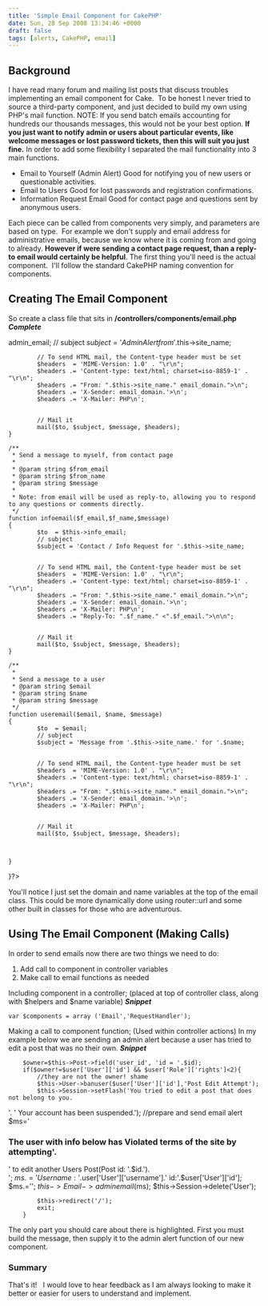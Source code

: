 ```yaml
---
title: 'Simple Email Component for CakePHP'
date: Sun, 28 Sep 2008 13:34:46 +0000
draft: false
tags: [alerts, CakePHP, email]
---
```


Background
----------

I have read many forum and mailing list posts that discuss troubles implementing an email component for Cake.  To be honest I never tried to source a third-party component, and just decided to build my own using PHP's mail function. NOTE: If you send batch emails accounting for hundreds our thousands messages, this would not be your best option. **If you just want to notify admin or users about particular events, like welcome messages or lost password tickets, then this will suit you just fine.** In order to add some flexibility I separated the mail functionality into 3 main functions.

*   Email to Yourself (Admin Alert) Good for notifying you of new users or questionable activities.
*   Email to Users Good for lost passwords and registration confirmations.
*   Information Request Email Good for contact page and questions sent by anonymous users.

Each piece can be called from components very simply, and parameters are based on type.  For example we don't supply and email address for administrative emails, because we know where it is coming from and going to already. **However if were sending a contact page request, than a reply-to email would certainly be helpful**. The first thing you'll need is the actual component.  I'll follow the standard CakePHP naming convention for components.

Creating The Email Component
----------------------------

So create a class file that sits in **/controllers/components/email.php** _**Complete**_

admin_email;
			// subject
			$subject = 'Admin Alert from '.$this->site_name;					
			
			
			// To send HTML mail, the Content-type header must be set
			$headers  = 'MIME-Version: 1.0' . "\r\n";
			$headers .= 'Content-type: text/html; charset=iso-8859-1' . "\r\n";
			$headers .= "From: ".$this->site_name." email_domain.">\n";
	  		$headers .= 'X-Sender: email_domain.'>\n';
	  		$headers .= 'X-Mailer: PHP\n';
			
			
			// Mail it
			mail($to, $subject, $message, $headers);
	}
	
	/**
	 * Send a message to myself, from contact page
	 * 
	 * @param string $from_email
	 * @param string $from_name
	 * @param string $message
	 * 
	 * Note: from email will be used as reply-to, allowing you to respond to any questions or comments directly.
	 */
	function infoemail($f_email,$f_name,$message)
	{
	  		$to  = $this->info_email;
			// subject
			$subject = 'Contact / Info Request for '.$this->site_name;					
			
			
			// To send HTML mail, the Content-type header must be set
			$headers  = 'MIME-Version: 1.0' . "\r\n";
			$headers .= 'Content-type: text/html; charset=iso-8859-1' . "\r\n";
			$headers .= "From: ".$this->site_name." email_domain.">\n";
	  		$headers .= 'X-Sender: email_domain.'>\n';
	  		$headers .= 'X-Mailer: PHP\n';
			$headers .= "Reply-To: ".$f_name." <".$f_email.">\n\n";	  
	  
			
			// Mail it
			mail($to, $subject, $message, $headers);
	}
	
	/**
	 * 
	 * Send a message to a user 
	 * @param string $email
	 * @param string $name
	 * @param string $message
	 */
	function useremail($email, $name, $message)
	{
			$to  = $email;
			// subject
			$subject = 'Message from '.$this->site_name.' for '.$name;					
			
			
			// To send HTML mail, the Content-type header must be set
			$headers  = 'MIME-Version: 1.0' . "\r\n";
			$headers .= 'Content-type: text/html; charset=iso-8859-1' . "\r\n";
			$headers .= "From: ".$this->site_name." email_domain.">\n";
	  		$headers .= 'X-Sender: email_domain.'>\n';
	  		$headers .= 'X-Mailer: PHP\n';
			
			
			// Mail it
			mail($to, $subject, $message, $headers);



	}
	
}?>

You'll notice I just set the domain and name variables at the top of the email class. This could be more dynamically done using router::url and some other built in classes for those who are adventurous.

Using The Email Component (Making Calls)
----------------------------------------

In order to send emails now there are two things we need to do:

1.  Add call to component in controller variables
2.  Make call to email functions as needed

Including component in a controller; (placed at top of controller class, along with $helpers and $name variable) **_Snippet_**

	var $components = array ('Email','RequestHandler'); 

Making a call to component function; (Used within controller actions) In my example below we are sending an admin alert because a user has tried to edit a post that was no their own. **_Snippet_**

		$owner=$this->Post->field('user_id', 'id = '.$id);
		if($owner!=$user['User']['id'] && $user['Role']['rights']<2){
			//they are not the owner! shame
			$this->User->banuser($user['User']['id'],'Post Edit Attempt');
			$this->Session->setFlash('You tried to edit a post that does not belong to you.   
'.
' Your account has been suspended.');
			//prepare and send email alert
			$ms='

### The user with info below has Violated terms of the site by attempting'.
' to edit another Users Post(Post id: '.$id.').  
';
			$ms.='Username: '.$user['User']['username'].' id:'.$user['User']['id'];
			$ms.='';
			$this->Email->adminemail($ms);
			$this->Session->delete('User');

			$this->redirect('/');
			exit;
		}

The only part you should care about there is highlighted. First you must build the message, then supply it to the admin alert function of our new component.

### Summary

That's it!   I would love to hear feedback as I am always looking to make it better or easier for users to understand and implement.
